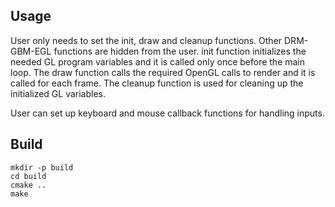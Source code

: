 ## Usage
User only needs to set the init, draw and cleanup functions. Other DRM-GBM-EGL functions are hidden from the user. init function initializes the needed GL program variables and it is called only once before the main loop. The draw function calls the required OpenGL calls to render and it is called for each frame. The cleanup function is used for cleaning up the initialized GL variables.

User can set up keyboard and mouse callback functions for handling inputs.

## Build
```
mkdir -p build
cd build
cmake ..
make
```
